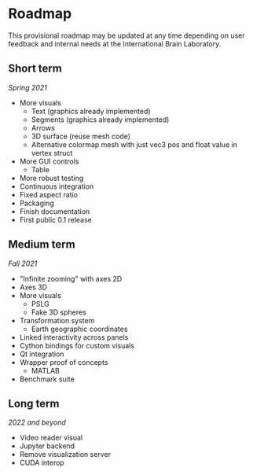 # Roadmap

This provisional roadmap may be updated at any time depending on user feedback and internal needs at the International Brain Laboratory.

## Short term

*Spring 2021*

* More visuals
    * Text (graphics already implemented)
    * Segments (graphics already implemented)
    * Arrows
    * 3D surface (reuse mesh code)
    * Alternative colormap mesh with just vec3 pos and float value in vertex struct
* More GUI controls
    * Table
* More robust testing
* Continuous integration
* Fixed aspect ratio
* Packaging
* Finish documentation
* First public 0.1 release


## Medium term

*Fall 2021*

* "Infinite zooming" with axes 2D
* Axes 3D
* More visuals
    * PSLG
    * Fake 3D spheres
* Transformation system
    * Earth geographic coordinates
* Linked interactivity across panels
* Cython bindings for custom visuals
* Qt integration
* Wrapper proof of concepts
    * MATLAB
* Benchmark suite


## Long term

*2022 and beyond*

* Video reader visual
* Jupyter backend
* Remove visualization server
* CUDA interop
